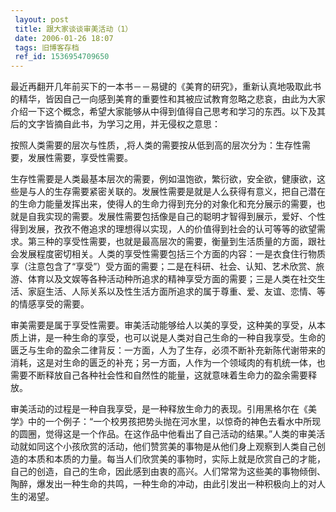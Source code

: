 ```yaml
---
 layout: post
 title: 跟大家谈谈审美活动（1）
 date: 2006-01-26 18:07
 tags: 旧博客存档
 ref_id: 1536954709650
---
```

最近再翻开几年前买下的一本书－－易键的《美育的研究》，重新认真地吸取此书的精华，皆因自己一向感到美育的重要性和其被应试教育忽略之悲哀，由此为大家介绍一下这个概念，希望大家能够从中得到值得自己思考和学习的东西。以下及其后的文字皆摘自此书，为学习之用，并无侵权之意思：





按照人类需要的层次与性质，,将人类的需要按从低到高的层次分为：生存性需要，发展性需要，享受性需要。



生存性需要是人类最基本层次的需要，例如温饱欲，繁衍欲，安全欲，健康欲，这些是与人的生存需要紧密关联的。发展性需要是就是人么获得有意义，把自己潜在的生命力能量发挥出来，使得人的生命力得到充分的对象化和充分展示的需要，也就是自我实现的需要。发展性需要包括像是自己的聪明才智得到展示，爱好、个性得到发展，孜孜不倦追求的理想得以实现，人的价值得到社会的认可等等的欲望需求。第三种的享受性需要，也就是最高层次的需要，衡量到生活质量的方面，跟社会发展程度密切相关。人类的享受性需要包括三个方面的内容：一是衣食住行物质享（注意包含了“享受”）受方面的需要；二是在科研、社会、认知、艺术欣赏、旅游、体育以及文娱等各种活动种所追求的精神享受方面的需要；三是人类在社交生活、家庭生活、人际关系以及性生活方面所追求的属于尊重、爱、友谊、恋情、等的情感享受的需要。



审美需要是属于享受性需要。审美活动能够给人以美的享受，这种美的享受，从本质上讲，是一种生命的享受，也可以说是人类对自己生命的一种自我享受。生命的匮乏与生命的盈余二律背反：一方面，人为了生存，必须不断补充新陈代谢带来的消耗，这是对生命的匮乏的补充；另一方面，人作为一个领域肉的有机统一体，也需要不断释放自己各种社会性和自然性的能量，这就意味着生命力的盈余需要释放。



审美活动的过程是一种自我享受，是一种释放生命力的表现。引用黑格尔在《美学》中的一个例子：“一个校男孩把势头抛在河水里，以惊奇的神色去看水中所现的圆圈，觉得这是一个作品。在这作品中他看出了自己活动的结果。”人类的审美活动就如同这个小孩欣赏的活动，他们赞赏美的事物是从他们身上观察到人类自己创造的本质和本质的力量。每当人们欣赏美的事物时，实际上就是欣赏自己的才能，自己的创造，自己的生命，因此感到由衷的高兴。人们常常为这些美的事物倾倒、陶醉，爆发出一种生命的共鸣，一种生命的冲动，由此引发出一种积极向上的对人生的渴望。

